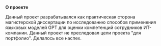 **О проекте**

Данный проект разрабатывался как практическая сторона магистерской диссертации по исследованию способов применения языковых моделей GPT для оценки компетенций сотрудников ИТ-компании.
Данный проект не преследовал цели проекта "для портфолио". Делалось все наспех.
